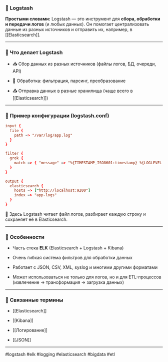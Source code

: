 ### 📄 **Logstash**

**Простыми словами:** Logstash — это инструмент для **сбора, обработки и передачи логов** (и любых данных). Он помогает централизовать данные из разных источников и отправить их, например, в [[Elasticsearch]].

---

### 🧩 **Что делает Logstash**

- 📥 Сбор данных из разных источников (файлы логов, БД, очереди, API)
    
- 🔄 Обработка: фильтрация, парсинг, преобразование
    
- 📤 Отправка данных в разные хранилища (чаще всего в [[Elasticsearch]])
    

---

### 📌 **Пример конфигурации (logstash.conf)**

```conf
input {
  file {
    path => "/var/log/app.log"
  }
}

filter {
  grok {
    match => { "message" => "%{TIMESTAMP_ISO8601:timestamp} %{LOGLEVEL:level} %{GREEDYDATA:msg}" }
  }
}

output {
  elasticsearch {
    hosts => ["http://localhost:9200"]
    index => "app-logs"
  }
}
```

📍 Здесь Logstash читает файл логов, разбирает каждую строку и сохраняет её в Elasticsearch.

---

### 🧠 **Особенности**

- Часть стека **ELK** (Elasticsearch + Logstash + Kibana)
    
- Очень гибкая система фильтров для обработки данных
    
- Работает с JSON, CSV, XML, syslog и многими другими форматами
    
- Может использоваться не только для логов, но и для ETL-процессов (извлечение → трансформация → загрузка данных)
    

---

### 🔗 **Связанные термины**

- [[Elasticsearch]]
    
- [[Kibana]]
    
- [[Логирование]]
    
- [[JSON]]
    

---

#logstash #elk #logging #elasticsearch #bigdata #etl